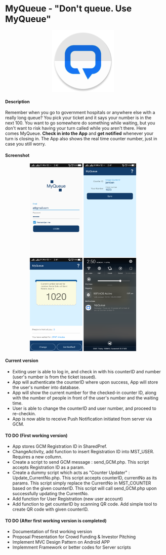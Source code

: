 # MyQueue - "Don't queue. Use MyQueue"

<p align="center">
  <img src="https://github.com/mrafsyam/myqueue/blob/master/app/src/main/res/mipmap-xxxhdpi/ic_launcher.png?raw=true" width="200"/>
</p>

#### Description  
Remember when you go to government hospitals or anywhere else with a really long queue? You pick your ticket and it says your number is in the next 100. You want to go somewhere do something while waiting, but you don't want to risk having your turn called while you aren't there. Here comes MyQueue. **Check in into the App** and **get notified** whenever your turn is closing in. The App also shows the real time counter number, just in case you still worry.

#### Screenshot 
<p align="center">
  <img src="https://github.com/mrafsyam/myqueue/blob/master/Screenshot/Screenshot_2016-04-11-14-42-23-446.png?raw=true" width="170"/>
  <img src="https://github.com/mrafsyam/myqueue/blob/master/Screenshot/Screenshot_2016-04-11-14-41-52-861.png?raw=true" width="170"/>
  <img src="https://github.com/mrafsyam/myqueue/blob/master/Screenshot/Screenshot_2016-04-11-14-41-47-957.png?raw=true" width="170"/>
  <img src="https://github.com/mrafsyam/myqueue/blob/master/Screenshot/Screenshot_2016-04-11-14-50-42-357.png?raw=true" width="170"/>
</p>


#### Current version
* Exiting user is able to log in, and check in with his counterID and number (user's number is from the ticket issued).     
* App will authenticate the counterID where upon success, App will store the user's number into database.   
* App will show the current number for the checked-in counter ID, along with the number of people in front of the user's number and the waiting time.   
* User is able to change the counterID and user number, and proceed to re-checkin.   
* App is now able to receive Push Notification initiated from server via GCM.    
 
 
#### TO DO (First working version)  
* App stores GCM Registration ID in SharedPref.   
* ChangeActivity, add function to insert Registration ID into MST_USER. Requires a new collumn.  
* Create a script to send GCM message : send_GCM.php. This script accepts Registration ID as a param.  
* Create a dummy script which acts as "Counter Updater" : Update_CurrentNo.php. This script accepts counterID, currentNo as its params. This script simply replace the CurrentNo in MST_COUNTER based on the given counterID. This script will call send_GCM.php upon successfully updating the CurrentNo.  
* Add function for User Registration (new user account)   
* Add function to get counterID by scanning QR code. Add simple tool to create QR code with given counterID.    

#### TO DO (After first working version is completed)  
* Documentation of first working version  
* Proposal Presentation for Crowd Funding & Investor Pitching  
* Implement MVC Design Pattern on Android APP  
* Implemment Framework or better codes for Server scripts  
